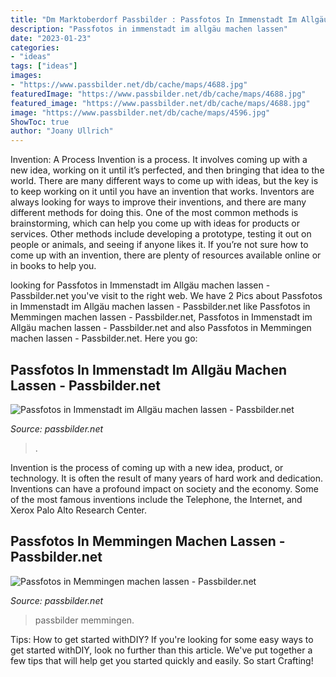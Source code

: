```yaml
---
title: "Dm Marktoberdorf Passbilder : Passfotos In Immenstadt Im Allgäu Machen Lassen"
description: "Passfotos in immenstadt im allgäu machen lassen"
date: "2023-01-23"
categories:
- "ideas"
tags: ["ideas"]
images:
- "https://www.passbilder.net/db/cache/maps/4688.jpg"
featuredImage: "https://www.passbilder.net/db/cache/maps/4688.jpg"
featured_image: "https://www.passbilder.net/db/cache/maps/4688.jpg"
image: "https://www.passbilder.net/db/cache/maps/4596.jpg"
ShowToc: true
author: "Joany Ullrich"
---
```



Invention: A Process
Invention is a process. It involves coming up with a new idea, working on it until it’s perfected, and then bringing that idea to the world. There are many different ways to come up with ideas, but the key is to keep working on it until you have an invention that works. Inventors are always looking for ways to improve their inventions, and there are many different methods for doing this. One of the most common methods is brainstorming, which can help you come up with ideas for products or services. Other methods include developing a prototype, testing it out on people or animals, and seeing if anyone likes it. If you’re not sure how to come up with an invention, there are plenty of resources available online or in books to help you.

	

		
looking for Passfotos in Immenstadt im Allgäu machen lassen - Passbilder.net you've visit to the right web. We have 2 Pics about Passfotos in Immenstadt im Allgäu machen lassen - Passbilder.net like Passfotos in Memmingen machen lassen - Passbilder.net, Passfotos in Immenstadt im Allgäu machen lassen - Passbilder.net and also Passfotos in Memmingen machen lassen - Passbilder.net. Here you go:
		
    
## Passfotos In Immenstadt Im Allgäu Machen Lassen - Passbilder.net

<img loading=lazy src="https://www.passbilder.net/db/cache/maps/4596.jpg" onerror="this.onerror=null;this.src='https://tse4.mm.bing.net/th?id=OIP.td-5Am3hKq1jV0g9wNXF2gAAAA&amp;pid=15.1';" alt="Passfotos in Immenstadt im Allgäu machen lassen - Passbilder.net">

_Source: passbilder.net_

>. 

	

Invention is the process of coming up with a new idea, product, or technology. It is often the result of many years of hard work and dedication. Inventions can have a profound impact on society and the economy. Some of the most famous inventions include the Telephone, the Internet, and Xerox Palo Alto Research Center.

    
## Passfotos In Memmingen Machen Lassen - Passbilder.net

<img loading=lazy src="https://www.passbilder.net/db/cache/maps/4688.jpg" onerror="this.onerror=null;this.src='https://tse1.mm.bing.net/th?id=OIP._VMRYTZ356bmxVN3peS8UAAAAA&amp;pid=15.1';" alt="Passfotos in Memmingen machen lassen - Passbilder.net">

_Source: passbilder.net_

>passbilder memmingen. 

	

Tips: How to get started withDIY?
If you're looking for some easy ways to get started withDIY, look no further than this article. We've put together a few tips that will help get you started quickly and easily. So start Crafting!

